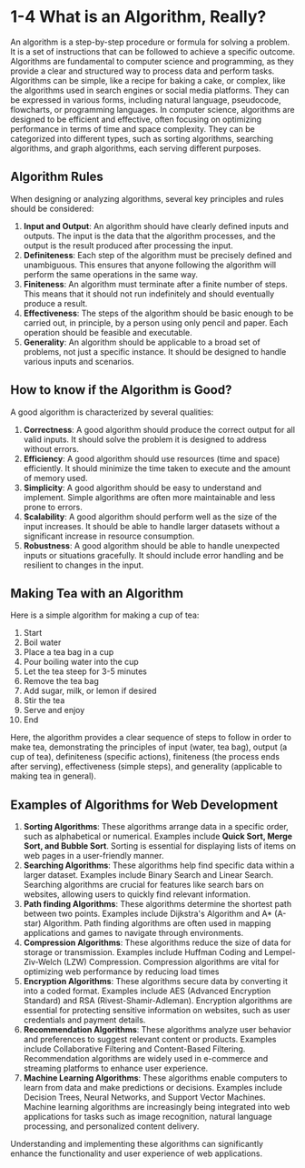 # 1-4 What is an Algorithm, Really?

An algorithm is a step-by-step procedure or formula for solving a problem. It is a set of instructions that can be followed to achieve a specific outcome. Algorithms are fundamental to computer science and programming, as they provide a clear and structured way to process data and perform tasks.
Algorithms can be simple, like a recipe for baking a cake, or complex, like the algorithms used in search engines or social media platforms. They can be expressed in various forms, including natural language, pseudocode, flowcharts, or programming languages.
In computer science, algorithms are designed to be efficient and effective, often focusing on optimizing performance in terms of time and space complexity. They can be categorized into different types, such as sorting algorithms, searching algorithms, and graph algorithms, each serving different purposes.

## Algorithm Rules

When designing or analyzing algorithms, several key principles and rules should be considered:

1. **Input and Output**: An algorithm should have clearly defined inputs and outputs. The input is the data that the algorithm processes, and the output is the result produced after processing the input.
2. **Definiteness**: Each step of the algorithm must be precisely defined and unambiguous. This ensures that anyone following the algorithm will perform the same operations in the same way.
3. **Finiteness**: An algorithm must terminate after a finite number of steps. This means that it should not run indefinitely and should eventually produce a result.
4. **Effectiveness**: The steps of the algorithm should be basic enough to be carried out, in principle, by a person using only pencil and paper. Each operation should be feasible and executable.
5. **Generality**: An algorithm should be applicable to a broad set of problems, not just a specific instance. It should be designed to handle various inputs and scenarios.

## How to know if the Algorithm is Good?

A good algorithm is characterized by several qualities:

1. **Correctness**: A good algorithm should produce the correct output for all valid inputs. It should solve the problem it is designed to address without errors.
2. **Efficiency**: A good algorithm should use resources (time and space) efficiently. It should minimize the time taken to execute and the amount of memory used.
3. **Simplicity**: A good algorithm should be easy to understand and implement. Simple algorithms are often more maintainable and less prone to errors.
4. **Scalability**: A good algorithm should perform well as the size of the input increases. It should be able to handle larger datasets without a significant increase in resource consumption.
5. **Robustness**: A good algorithm should be able to handle unexpected inputs or situations gracefully. It should include error handling and be resilient to changes in the input.

## Making Tea with an Algorithm

Here is a simple algorithm for making a cup of tea:

1. Start
2. Boil water
3. Place a tea bag in a cup
4. Pour boiling water into the cup
5. Let the tea steep for 3-5 minutes
6. Remove the tea bag
7. Add sugar, milk, or lemon if desired
8. Stir the tea
9. Serve and enjoy
10. End

Here, the algorithm provides a clear sequence of steps to follow in order to make tea, demonstrating the principles of input (water, tea bag), output (a cup of tea), definiteness (specific actions), finiteness (the process ends after serving), effectiveness (simple steps), and generality (applicable to making tea in general).

## Examples of Algorithms for Web Development

1. **Sorting Algorithms**: These algorithms arrange data in a specific order, such as alphabetical or numerical. Examples include **Quick Sort, Merge Sort, and Bubble Sort**. Sorting is essential for displaying lists of items on web pages in a user-friendly manner.
2. **Searching Algorithms**: These algorithms help find specific data within a larger dataset. Examples include Binary Search and Linear Search. Searching algorithms are crucial for features like search bars on websites, allowing users to quickly find relevant information.
3. **Path finding Algorithms**: These algorithms determine the shortest path between two points. Examples include Dijkstra's Algorithm and A\* (A-star) Algorithm. Path finding algorithms are often used in mapping applications and games to navigate through environments.
4. **Compression Algorithms**: These algorithms reduce the size of data for storage or transmission. Examples include Huffman Coding and Lempel-Ziv-Welch (LZW) Compression. Compression algorithms are vital for optimizing web performance by reducing load times
5. **Encryption Algorithms**: These algorithms secure data by converting it into a coded format. Examples include AES (Advanced Encryption Standard) and RSA (Rivest-Shamir-Adleman). Encryption algorithms are essential for protecting sensitive information on websites, such as user credentials and payment details.
6. **Recommendation Algorithms**: These algorithms analyze user behavior and preferences to suggest relevant content or products. Examples include Collaborative Filtering and Content-Based Filtering. Recommendation algorithms are widely used in e-commerce and streaming platforms to enhance user experience.
7. **Machine Learning Algorithms**: These algorithms enable computers to learn from data and make predictions or decisions. Examples include Decision Trees, Neural Networks, and Support Vector Machines. Machine learning algorithms are increasingly being integrated into web applications for tasks such as image recognition, natural language processing, and personalized content delivery.

Understanding and implementing these algorithms can significantly enhance the functionality and user experience of web applications.
